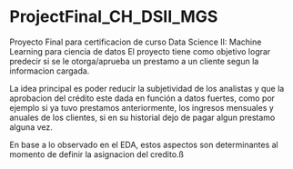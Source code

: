 # ProjectFinal_CH_DSII_MGS
Proyecto Final para certificacion de curso Data Science II: Machine Learning para ciencia de datos
El proyecto tiene como objetivo lograr predecir si se le otorga/aprueba un prestamo a un cliente segun la informacion cargada.

La idea principal es poder reducir la subjetividad de los analistas y que la aprobacion del crédito este dada en función a datos fuertes, como por ejemplo si ya tuvo prestamos anteriormente, 
los ingresos mensuales y anuales de los clientes, si en su historial dejo de pagar algun prestamo alguna vez.

En base a lo observado en el EDA, estos aspectos son determinantes al momento de definir la asignacion del credito.ß

